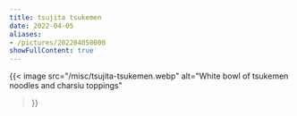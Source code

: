 ```yaml
---
title: tsujita tsukemen
date: 2022-04-05
aliases:
- /pictures/202204050000
showFullContent: true
---
```


{{<
  image
  src="/misc/tsujita-tsukemen.webp"
  alt="White bowl of tsukemen noodles and charsiu toppings"
>}}